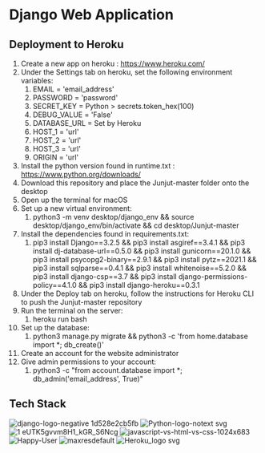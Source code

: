 # Django Web Application

## Deployment to Heroku

1. Create a new app on heroku : https://www.heroku.com/
2. Under the Settings tab on heroku, set the following environment variables:
   1. EMAIL = 'email_address'
   2. PASSWORD = 'password'
   3. SECRET_KEY = Python > secrets.token_hex(100)
   4. DEBUG_VALUE = 'False'
   5. DATABASE_URL = Set by Heroku
   6. HOST_1 = 'url'
   7. HOST_2 = 'url'
   8. HOST_3 = 'url'
   9. ORIGIN = 'url'
4. Install the python version found in runtime.txt : https://www.python.org/downloads/
5. Download this repository and place the Junjut-master folder onto the desktop
6. Open up the terminal for macOS
7. Set up a new virtual environment: 
   1. python3 -m venv desktop/django_env && source desktop/django_env/bin/activate && cd desktop/Junjut-master
8. Install the dependencies found in requirements.txt:
   1. pip3 install Django==3.2.5 && pip3 install asgiref==3.4.1 && pip3 install dj-database-url==0.5.0 && pip3 install gunicorn==20.1.0 && pip3 install psycopg2-binary==2.9.1 && pip3 install pytz==2021.1 && pip3 install sqlparse==0.4.1 && pip3 install whitenoise==5.2.0 && pip3 install django-csp==3.7 && pip3 install django-permissions-policy==4.1.0 && pip3 install django-heroku==0.3.1
10. Under the Deploy tab on heroku, follow the instructions for Heroku CLI to push the Junjut-master repository
11. Run the terminal on the server:
    1. heroku run bash
13. Set up the database:
    1. python3 manage.py migrate && python3 -c 'from home.database import *; db_create()'
14. Create an account for the website administrator
15. Give admin permissions to your account:
    1. python3 -c "from account.database import *; db_admin('email_address', True)"

## Tech Stack

![django-logo-negative 1d528e2cb5fb](https://user-images.githubusercontent.com/117030897/209620257-bc18241b-9ce7-4f70-bbb8-0b7aea1d73a0.png)
![Python-logo-notext svg](https://user-images.githubusercontent.com/117030897/209620264-9a8f2df4-65b5-4cac-87ce-1d7044502bd4.png)
![1 eUTK5gvvm8H1_kGR_S6Ncg](https://user-images.githubusercontent.com/117030897/209688138-500a39ea-cb44-4a88-8bfd-370d95ed9977.png)
![javascript-vs-html-vs-css-1024x683](https://user-images.githubusercontent.com/117030897/209620263-6d6f4658-40bb-43b1-9cd6-edebb54ecfc6.jpg)
![Happy-User](https://user-images.githubusercontent.com/117030897/209620261-610a014b-cabf-4d35-9dec-3ac6b7e71c6a.png)
![maxresdefault](https://user-images.githubusercontent.com/117030897/209688395-978874fd-d922-4de3-be6c-eb291d728774.jpg)
![Heroku_logo svg](https://user-images.githubusercontent.com/117030897/209688239-7b02ff3f-e7b0-485a-9b38-bf45878e4b3d.png)

